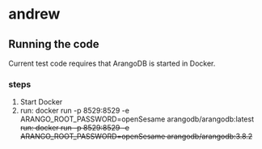 # andrew
 
## Running the code
Current test code requires that ArangoDB is started in Docker. 
### steps
1. Start Docker
2. run: docker run -p 8529:8529 -e ARANGO_ROOT_PASSWORD=openSesame arangodb/arangodb:latest
<br/><del>  run: docker run -p 8529:8529 -e ARANGO_ROOT_PASSWORD=openSesame arangodb/arangodb:3.8.2 </del> 

